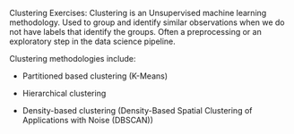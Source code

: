 Clustering Exercises:
Clustering is an Unsupervised machine learning methodology. Used to group and identify similar observations when we do not have labels that identify the groups. Often a preprocessing or an exploratory step in the data science pipeline. 

Clustering methodologies include:

* Partitioned based clustering (K-Means)

* Hierarchical clustering

* Density-based clustering (Density-Based Spatial Clustering of Applications with Noise (DBSCAN))